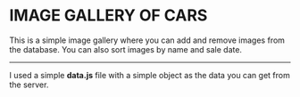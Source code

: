 IMAGE GALLERY OF CARS
=====================
This is a simple image gallery where you can add and remove images from the database. You can also sort images by name and sale date.
***
I used a simple **data.js** file with a simple object as the data you can get from the server.
